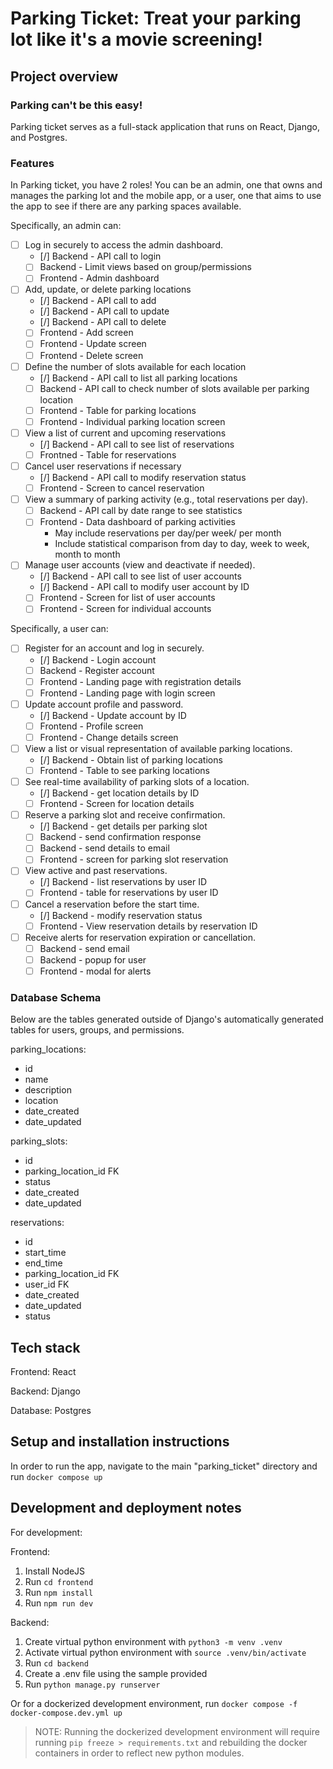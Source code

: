 # Parking Ticket: Treat your parking lot like it's a movie screening!

## Project overview

### Parking can't be this easy!
Parking ticket serves as a full-stack application that runs on React, Django, and Postgres.

### Features
In Parking ticket, you have 2 roles! You can be an admin, one that owns and manages the parking lot and the mobile app, or a user, one that aims to use the app to see if there are any parking spaces available.

Specifically, an admin can:
- [ ] Log in securely to access the admin dashboard.
    - [/] Backend - API call to login
    - [ ] Backend - Limit views based on group/permissions
    - [ ] Frontend - Admin dashboard
- [ ] Add, update, or delete parking locations
    - [/] Backend - API call to add
    - [/] Backend - API call to update
    - [/] Backend - API call to delete
    - [ ] Frontend - Add screen
    - [ ] Frontend - Update screen
    - [ ] Frontend - Delete screen
- [ ] Define the number of slots available for each location
    - [/] Backend - API call to list all parking locations
    - [ ] Backend - API call to check number of slots available per parking location
    - [ ] Frontend - Table for parking locations
    - [ ] Frontend - Individual parking location screen
- [ ] View a list of current and upcoming reservations
    - [/] Backend - API call to see list of reservations
    - [ ] Frontned - Table for reservations
- [ ] Cancel user reservations if necessary
    - [/] Backend - API call to modify reservation status
    - [ ] Frontend - Screen to cancel reservation
- [ ] View a summary of parking activity (e.g., total reservations per day).
    - [ ] Backend - API call by date range to see statistics
    - [ ] Frontend - Data dashboard of parking activities
        - May include reservations per day/per week/ per month
        - Include statistical comparison from day to day, week to week, month to month
- [ ] Manage user accounts (view and deactivate if needed).
    - [/] Backend - API call to see list of user accounts
    - [/] Backend - API call to modify user account by ID
    - [ ] Frontend - Screen for list of user accounts
    - [ ] Frontend - Screen for individual accounts

Specifically, a user can:
- [ ] Register for an account and log in securely.
    - [/] Backend - Login account
    - [ ] Backend - Register account
    - [ ] Frontend - Landing page with registration details
    - [ ] Frontend - Landing page with login screen
- [ ] Update account profile and password.
    - [/] Backend - Update account by ID
    - [ ] Frontend - Profile screen
    - [ ] Frontend - Change details screen
- [ ] View a list or visual representation of available parking locations.
    - [/] Backend - Obtain list of parking locations
    - [ ] Frontend - Table to see parking locations
- [ ] See real-time availability of parking slots of a location.
    - [/] Backend - get location details by ID
    - [ ] Frontend - Screen for location details
- [ ] Reserve a parking slot and receive confirmation.
    - [/] Backend - get details per parking slot
    - [ ] Backend - send confirmation response
    - [ ] Backend - send details to email
    - [ ] Frontend - screen for parking slot reservation
- [ ] View active and past reservations.
    - [/] Backend - list reservations by user ID
    - [ ] Frontend - table for reservations by user ID
- [ ] Cancel a reservation before the start time.
    - [/] Backend - modify reservation status
    - [ ] Frontend - View reservation details by reservation ID
- [ ] Receive alerts for reservation expiration or cancellation.
    - [ ] Backend - send email
    - [ ] Backend - popup for user
    - [ ] Frontend - modal for alerts

### Database Schema
Below are the tables generated outside of Django's automatically generated tables for users, groups, and permissions.

parking_locations:
- id
- name
- description
- location
- date_created
- date_updated

parking_slots:
- id
- parking_location_id FK
- status
- date_created
- date_updated

reservations:
- id
- start_time
- end_time
- parking_location_id FK
- user_id FK
- date_created
- date_updated
- status

## Tech stack
Frontend: React

Backend: Django

Database: Postgres

## Setup and installation instructions
In order to run the app, navigate to the main "parking_ticket" directory and run `docker compose up`

## Development and deployment notes
For development:

Frontend:
1. Install NodeJS
2. Run `cd frontend`
3. Run `npm install`
4. Run `npm run dev`

Backend:
1. Create virtual python environment with `python3 -m venv .venv`
2. Activate virtual python environment with `source .venv/bin/activate`
3. Run `cd backend`
4. Create a .env file using the sample provided
5. Run `python manage.py runserver`

Or for a dockerized development environment, run `docker compose -f docker-compose.dev.yml up`
>NOTE: Running the dockerized development environment will require running `pip freeze > requirements.txt` and rebuilding the docker containers in order to reflect new python modules.